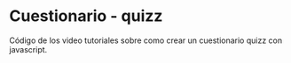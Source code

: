 # Cuestionario - quizz

Código de los video tutoriales sobre como crear un cuestionario quizz con javascript.
